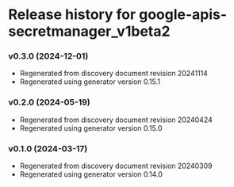 # Release history for google-apis-secretmanager_v1beta2

### v0.3.0 (2024-12-01)

* Regenerated from discovery document revision 20241114
* Regenerated using generator version 0.15.1

### v0.2.0 (2024-05-19)

* Regenerated from discovery document revision 20240424
* Regenerated using generator version 0.15.0

### v0.1.0 (2024-03-17)

* Regenerated from discovery document revision 20240309
* Regenerated using generator version 0.14.0

